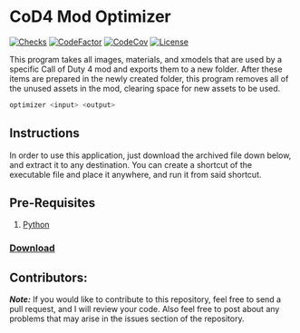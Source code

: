 # CoD4 Mod Optimizer

[![Checks](https://img.shields.io/github/check-runs/Iswenzz/CoD4-Mod-Optimizer/master?logo=github)](https://github.com/Iswenzz/CoD4-Mod-Optimizer/actions)
[![CodeFactor](https://img.shields.io/codefactor/grade/github/Iswenzz/CoD4-Mod-Optimizer?label=codefactor&logo=codefactor)](https://www.codefactor.io/repository/github/iswenzz/CoD4-Mod-Optimizer)
[![CodeCov](https://img.shields.io/codecov/c/github/Iswenzz/CoD4-Mod-Optimizer?label=codecov&logo=codecov)](https://codecov.io/gh/Iswenzz/CoD4-Mod-Optimizer)
[![License](https://img.shields.io/github/license/Iswenzz/CoD4-Mod-Optimizer?color=blue&logo=gitbook&logoColor=white)](https://github.com/Iswenzz/CoD4-Mod-Optimizer/blob/master/LICENSE)

This program takes all images, materials, and xmodels that are used by a specific Call of Duty 4 mod and exports them to a new folder. After these items are prepared in the newly created folder, this program removes all of the unused assets in the mod, clearing space for new assets to be used.

```c
optimizer <input> <output>
```

## Instructions
In order to use this application, just download the archived file down below, and extract it to any destination. You can create a shortcut of the executable file and place it anywhere, and run it from said shortcut.

## Pre-Requisites
1. [Python](https://www.python.org/)

### [Download](https://github.com/Iswenzz/CoD4-Mod-Optimizer/releases)

## Contributors:
***Note:*** If you would like to contribute to this repository, feel free to send a pull request, and I will review your code. Also feel free to post about any problems that may arise in the issues section of the repository.
